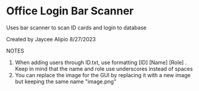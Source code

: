 # Office Login Bar Scanner
 Uses bar scanner to scan ID cards and login to database

Created by Jaycee Alipio 8/27/2023

NOTES
1. When adding users through ID.txt, use formatting [ID] [Name] [Role] . Keep in mind that the name and role use underscores instead of spaces
2. You can replace the image for the GUI by replacing it with a new image but keeping the same name "image.png"
